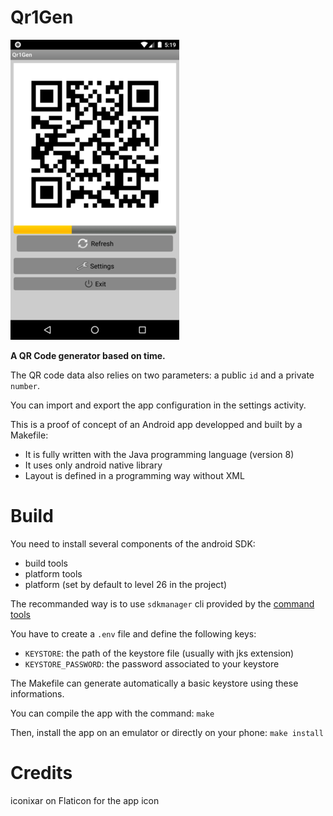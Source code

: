 # Qr1Gen

![screenshot](screenshot.png)

**A QR Code generator based on time.**

The QR code data also relies on two parameters: a public `id` and a private `number`.

You can import and export the app configuration in the settings activity.

This is a proof of concept of an Android app developped and built by a Makefile:
- It is fully written with the Java programming language (version 8)
- It uses only android native library
- Layout is defined in a programming way without XML

# Build

You need to install several components of the android SDK:
- build tools
- platform tools
- platform (set by default to level 26 in the project)

The recommanded way is to use `sdkmanager` cli provided by the [command tools](https://developer.android.com/studio?hl=fr#command-tools)

You have to create a `.env` file and define the following keys:
- `KEYSTORE`: the path of the keystore file (usually with jks extension)
- `KEYSTORE_PASSWORD`: the password associated to your keystore

The Makefile can generate automatically a basic keystore using these informations.

You can compile the app with the command: `make`

Then, install the app on an emulator or directly on your phone: `make install`

# Credits

iconixar on Flaticon for the app icon